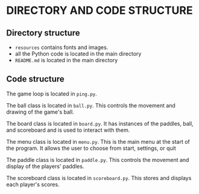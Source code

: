 # DIRECTORY AND CODE STRUCTURE

## Directory structure

* `resources` contains fonts and images.
* all the Python code is located in the main directory
* `README.md` is located in the main directory

## Code structure

The game loop is located in `ping.py`. 

The ball class is located in `ball.py`.
This controls the movement and drawing of the game's ball.

The board class is located in `board.py`.
It has instances of the paddles, ball, and scoreboard and is used to interact with them.

The menu class is located in `menu.py`. 
This is the main menu at the start of the program.
It allows the user to choose from start, settings, or quit

The paddle class is located in `paddle.py`. 
This controls the movement and display of the players' paddles.

The scoreboard class is located in `scoreboard.py`.
This stores and displays each player's scores.

